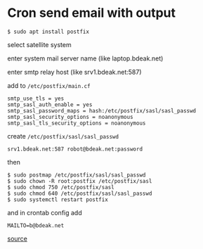 # Cron send email with output

	$ sudo apt install postfix

select satellite system

enter system mail server name (like laptop.bdeak.net)

enter smtp relay host (like srv1.bdeak.net:587)

add to `/etc/postfix/main.cf`

	smtp_use_tls = yes
	smtp_sasl_auth_enable = yes
	smtp_sasl_password_maps = hash:/etc/postfix/sasl/sasl_passwd
	smtp_sasl_security_options = noanonymous
	smtp_sasl_tls_security_options = noanonymous

create `/etc/postfix/sasl/sasl_passwd`

	srv1.bdeak.net:587 robot@bdeak.net:password

then

	$ sudo postmap /etc/postfix/sasl/sasl_passwd
	$ sudo chown -R root:postfix /etc/postfix/sasl
	$ sudo chmod 750 /etc/postfix/sasl
	$ sudo chmod 640 /etc/postfix/sasl/sasl_passwd
	$ sudo systemctl restart postfix

and in crontab config add

	MAILTO=b@bdeak.net

[source](https://askubuntu.com/a/1042819)
